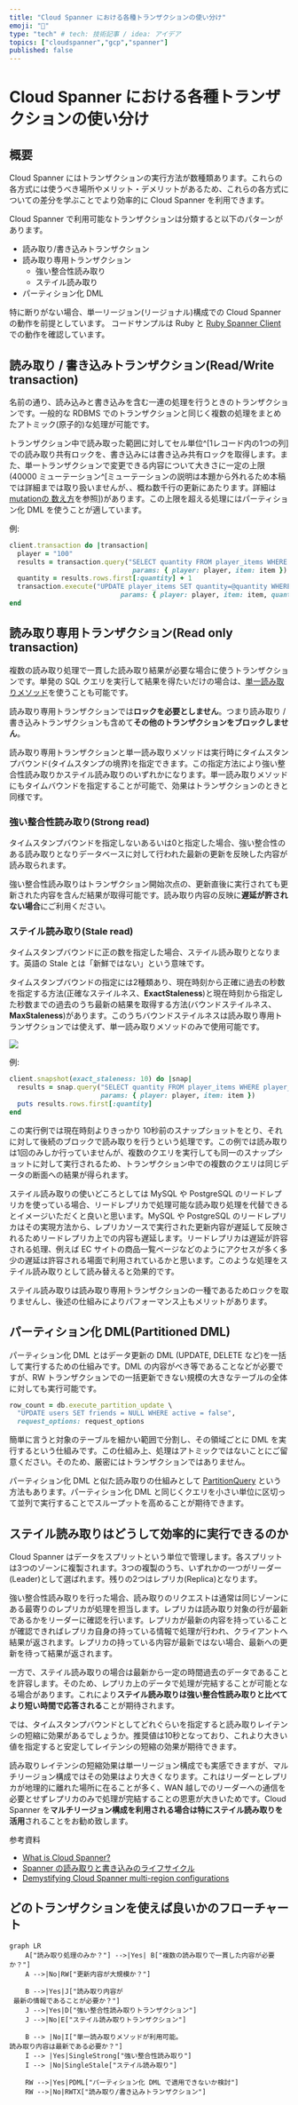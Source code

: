 ```yaml
---
title: "Cloud Spanner における各種トランザクションの使い分け"
emoji: "🔧"
type: "tech" # tech: 技術記事 / idea: アイデア
topics: ["cloudspanner","gcp","spanner"]
published: false
---
```

# Cloud Spanner における各種トランザクションの使い分け

## 概要
Cloud Spanner にはトランザクションの実行方法が数種類あります。これらの各方式には使うべき場所やメリット・デメリットがあるため、これらの各方式についての差分を学ぶことでより効率的に Cloud Spanner を利用できます。

Cloud Spanner で利用可能なトランザクションは分類すると以下のパターンがあります。

- 読み取り/書き込みトランザクション
- 読み取り専用トランザクション
  -  強い整合性読み取り
  - ステイル読み取り
- パーティション化 DML

特に断りがない場合、単一リージョン(リージョナル)構成での Cloud Spanner の動作を前提としています。
コードサンプルは Ruby と [Ruby Spanner Client](https://github.com/googleapis/ruby-spanner) での動作を確認しています。

## 読み取り / 書き込みトランザクション(Read/Write transaction)

名前の通り、読み込みと書き込みを含む一連の処理を行うときのトランザクションです。一般的な RDBMS でのトランザクションと同じく複数の処理をまとめたアトミック(原子的)な処理が可能です。

トランザクション中で読み取った範囲に対してセル単位^[1レコード内の1つの列]での読み取り共有ロックを、書き込みには書き込み共有ロックを取得します。また、単一トランザクションで変更できる内容について大きさに一定の上限(40000 ミューテーション^[ミューテーションの説明は本題から外れるため本稿では詳細までは取り扱いませんが、、概ね数千行の更新にあたります。詳細は[mutationの 数え方](https://github.com/gcpug/nouhau/tree/master/spanner/note/mutation-count)を参照])があります。この上限を超える処理にはパーティション化 DML を使うことが適しています。

例:
```ruby
client.transaction do |transaction|
  player = "100"
  results = transaction.query("SELECT quantity FROM player_items WHERE player_id=@player AND item_id=@item", 
                               params: { player: player, item: item })
  quantity = results.rows.first[:quantity] + 1
  transaction.execute("UPDATE player_items SET quantity=@quantity WHERE player_id=@player AND item_id=@item",
                            params: { player: player, item: item, quantity: quantity })
end
```

## 読み取り専用トランザクション(Read only transaction)
複数の読み取り処理で一貫した読み取り結果が必要な場合に使うトランザクションです。単発の SQL クエリを実行して結果を得たいだけの場合は、[単一読み取りメソッド](https://cloud.google.com/spanner/docs/reads?hl=ja#single_read_methods)を使うことも可能です。 

読み取り専用トランザクションでは**ロックを必要としません**。つまり読み取り / 書き込みトランザクションも含めて**その他のトランザクションをブロックしません**。

読み取り専用トランザクションと単一読み取りメソッドは実行時にタイムスタンプバウンド(タイムスタンプの境界)を指定できます。この指定方法により強い整合性読み取りかステイル読み取りのいずれかになります。単一読み取りメソッドにもタイムバウンドを指定することが可能で、効果はトランザクションのときと同様です。

### 強い整合性読み取り(Strong read)
タイムスタンプバウンドを指定しないあるいは0と指定した場合、強い整合性のある読み取りとなりデータベースに対して行われた最新の更新を反映した内容が読み取られます。

強い整合性読み取りはトランザクション開始次点の、更新直後に実行されても更新された内容を含んだ結果が取得可能です。読み取り内容の反映に**遅延が許されない場合**にご利用ください。
### ステイル読み取り(Stale read)
タイムスタンプバウンドに正の数を指定した場合、ステイル読み取りとなります。英語の Stale とは「新鮮ではない」という意味です。

タイムスタンプバウンドの指定には2種類あり、現在時刻から正確に過去の秒数を指定する方法(正確なステイルネス、**ExactStaleness**)と現在時刻から指定した秒数までの過去のうち最新の結果を取得する方法(バウンドステイルネス、**MaxStaleness**)があります。このうちバウンドステイルネスは読み取り専用トランザクションでは使えず、単一読み取りメソッドのみで使用可能です。

![](/images/staleness.png)

例:

```ruby
client.snapshot(exact_staleness: 10) do |snap|
  results = snap.query("SELECT quantity FROM player_items WHERE player_id=@player AND item_id=@item", 
                       params: { player: player, item: item })
  puts results.rows.first[:quantity] 
end
```
この実行例では現在時刻よりきっかり 10秒前のスナップショットをとり、それに対して後続のブロックで読み取りを行うという処理です。この例では読み取りは1回のみしか行っていませんが、複数のクエリを実行しても同一のスナップショットに対して実行されるため、トランザクション中での複数のクエリは同じデータの断面への結果が得られます。

ステイル読み取りの使いどころとしては MySQL や PostgreSQL のリードレプリカを使っている場合、リードレプリカで処理可能な読み取り処理を代替できるとイメージいただくと良いと思います。MySQL や PostgreSQL のリードレプリカはその実現方法から、レプリカソースで実行された更新内容が遅延して反映されるためリードレプリカ上での内容も遅延します。リードレプリカは遅延が許容される処理、例えば EC サイトの商品一覧ページなどのようにアクセスが多く多少の遅延は許容される場面で利用されているかと思います。このような処理をステイル読み取りとして読み替えると効果的です。

ステイル読み取りは読み取り専用トランザクションの一種であるためロックを取りませんし、後述の仕組みによりパフォーマンス上もメリットがあります。

## パーティション化 DML(Partitioned DML)

パーティション化 DML とはデータ更新の DML (UPDATE, DELETE など)を一括して実行するための仕組みです。DML の内容がべき等であることなどが必要ですが、RW トランザクションでの一括更新できない規模の大きなテーブルの全体に対しても実行可能です。

```ruby
row_count = db.execute_partition_update \
  "UPDATE users SET friends = NULL WHERE active = false",
  request_options: request_options
```

簡単に言うと対象のテーブルを細かい範囲で分割し、その領域ごとに DML を実行するという仕組みです。この仕組み上、処理はアトミックではないことにご留意ください。そのため、厳密にはトランザクションではありません。

パーティション化 DML と似た読み取りの仕組みとして [PartitionQuery](https://cloud.google.com/spanner/docs/reads?hl=ja#read_data_in_parallel) という方法もあります。パーティション化 DML と同じくクエリを小さい単位に区切って並列で実行することでスループットを高めることが期待できます。

## ステイル読み取りはどうして効率的に実行できるのか
Cloud Spanner はデータをスプリットという単位で管理します。各スプリットは3つのゾーンに複製されます。3つの複製のうち、いずれかの一つがリーダー(Leader)として選ばれます。残りの2つはレプリカ(Replica)となります。

強い整合性読み取りを行った場合、読み取りのリクエストは通常は同じゾーンにある最寄りのレプリカが処理を担当します。レプリカは読み取り対象の行が最新であるかをリーダーに確認を行います。レプリカが最新の内容を持っていることが確認できればレプリカ自身の持っている情報で処理が行われ、クライアントへ結果が返されます。レプリカの持っている内容が最新ではない場合、最新への更新を待って結果が返されます。

一方で、ステイル読み取りの場合は最新から一定の時間過去のデータであることを許容します。そのため、レプリカ上のデータで処理が完結することが可能となる場合があります。これにより**ステイル読み取りは強い整合性読み取りと比べてより短い時間で応答される**ことが期待されます。

では、タイムスタンプバウンドとしてどれぐらいを指定すると読み取りレイテンシの短縮に効果があるでしょうか。推奨値は10秒となっており、これより大きい値を指定すると安定してレイテンシの短縮の効果が期待できます。

読み取りレイテンシの短縮効果は単一リージョン構成でも実感できますが、マルチリージョン構成ではその効果はより大きくなります。これはリーダーとレプリカが地理的に離れた場所に在ることが多く、WAN 越しでのリーダーへの通信を必要とせずレプリカのみで処理が完結することの恩恵が大きいためです。Cloud Spanner を**マルチリージョン構成を利用される場合は特にステイル読み取りを活用**されることをお勧め致します。

参考資料
- [What is Cloud Spanner?](https://cloud.google.com/blog/topics/developers-practitioners/what-cloud-spanner?hl=en)
- [Spanner の読み取りと書き込みのライフサイクル](https://cloud.google.com/spanner/docs/whitepapers/life-of-reads-and-writes?hl=ja)
- [Demystifying Cloud Spanner multi-region configurations](https://cloud.google.com/blog/topics/developers-practitioners/demystifying-cloud-spanner-multi-region-configurations?hl=en)

## どのトランザクションを使えば良いかのフローチャート
```mermaid
graph LR
	A["読み取り処理のみか？"] -->|Yes| B["複数の読み取りで一貫した内容が必要か？"]
	A -->|No|RW["更新内容が大規模か？"]
	
	B -->|Yes|J["読み取り内容が
 最新の情報であることが必要か？"]
	J -->|Yes|D["強い整合性読み取りトランザクション"]
	J -->|No|E["ステイル読み取りトランザクション"]
 
	B --> |No|I["単一読み取りメソッドが利用可能。
読み取り内容は最新である必要か？"]
	I --> |Yes|SingleStrong["強い整合性読み取り"]
	I --> |No|SingleStale["ステイル読み取り"]
 
	RW -->|Yes|PDML["パーティション化 DML で適用できないか検討"]
	RW -->|No|RWTX["読み取り/書き込みトランザクション"]
```

